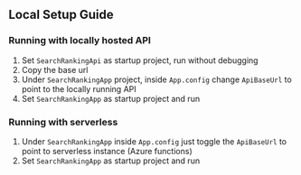 ## Local Setup Guide

### Running with locally hosted API

1. Set `SearchRankingApi` as startup project, run without debugging
2. Copy the base url
3. Under `SearchRankingApp` project, inside `App.config` change `ApiBaseUrl` to point to the locally running API
4. Set `SearchRankingApp` as startup project and run 

### Running with serverless
1. Under `SearchRankingApp` inside `App.config` just toggle the `ApiBaseUrl` to point to serverless instance (Azure functions)
2. Set `SearchRankingApp` as startup project and run
